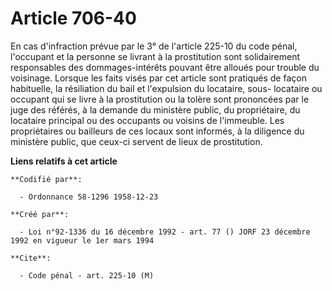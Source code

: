 # Article 706-40

En cas d'infraction prévue par le 3° de l'article 225-10 du code pénal, l'occupant et la personne se livrant à la
prostitution sont solidairement responsables des dommages-intérêts pouvant être alloués pour trouble du voisinage. Lorsque
les faits visés par cet article sont pratiqués de façon habituelle, la résiliation du bail et l'expulsion du locataire, sous-
locataire ou occupant qui se livre à la prostitution ou la tolère sont prononcées par le juge des référés, à la demande du
ministère public, du propriétaire, du locataire principal ou des occupants ou voisins de l'immeuble. Les propriétaires ou
bailleurs de ces locaux sont informés, à la diligence du ministère public, que ceux-ci servent de lieux de prostitution.

**Liens relatifs à cet article**

	**Codifié par**:

	  - Ordonnance 58-1296 1958-12-23

	**Créé par**:

	  - Loi n°92-1336 du 16 décembre 1992 - art. 77 () JORF 23 décembre 1992 en vigueur le 1er mars 1994

	**Cite**:

	  - Code pénal - art. 225-10 (M)

